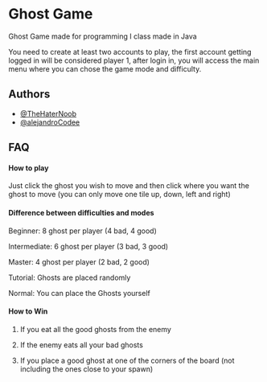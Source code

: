 # Ghost Game

Ghost Game made for programming I class made in Java

You need to create at least two accounts to play, the first account getting logged in
will be considered player 1, after login in, you will access the main menu where you can chose the game mode and difficulty.


## Authors

- [@TheHaterNoob](https://www.github.com/TheHaterNoob)
- [@alejandroCodee](https://www.github.com/alejandroCodee)


## FAQ

#### How to play

Just click the ghost you wish to move and then click where you want the ghost to move (you can only move one tile up, down, left and right)

#### Difference between difficulties and modes

Beginner: 8 ghost per player (4 bad, 4 good)

Intermediate: 6 ghost per player (3 bad, 3 good)

Master: 4 ghost per player (2 bad, 2 good)

Tutorial: Ghosts are placed randomly

Normal: You can place the Ghosts yourself

#### How to Win

1) If you eat all the good ghosts from the enemy

2) If the enemy eats all your bad ghosts

3) If you place a good ghost at one of the corners of the board (not including the ones close to your spawn)
